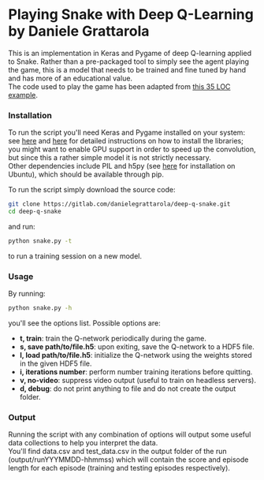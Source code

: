 # Playing Snake with Deep Q-Learning by Daniele Grattarola
This is an implementation in Keras and Pygame of deep Q-learning applied to Snake. 
Rather than a pre-packaged tool to simply see the agent playing the game, this is a model that needs to be trained and fine tuned by hand and has more of an educational value.   
The code used to play the game has been adapted from [this 35 LOC example](http://pygame.org/project-Snake+in+35+lines-818-.html).   

### Installation
To run the script you'll need Keras and Pygame installed on your system: see [here](http://keras.io/#installation) and [here](http://www.pygame.org/wiki/GettingStarted) for detailed instructions on how to install the libraries; you might want to enable GPU support in order to speed up the convolution, but since this a rather simple model it is not strictly necessary.    
Other dependencies include PIL and h5py (see [here](http://packages.ubuntu.com/trusty/python-h5py) for installation on Ubuntu), which should be available through pip.   

To run the script simply download the source code:
```sh
git clone https://gitlab.com/danielegrattarola/deep-q-snake.git
cd deep-q-snake
```
and run: 
```sh
python snake.py -t
```
to run a training session on a new model.    

### Usage
By running:
```sh
python snake.py -h
```
you'll see the options list. Possible options are:
- **t, train**: train the Q-network periodically during the game. 
- **s, save path/to/file.h5**: upon exiting, save the Q-network to a HDF5 file.
- **l, load path/to/file.h5**: initialize the Q-network using the weights stored in the given HDF5 file.
- **i, iterations number**: perform number training iterations before quitting.
- **v, no-video**: suppress video output (useful to train on headless servers).
- **d, debug**: do not print anything to file and do not create the output folder.  

### Output
Running the script with any combination of options will output some useful data collections to help you interpret the data.     
You'll find data.csv and test_data.csv in the output folder of the run (output/runYYYMMDD-hhmmss) which will contain the score and episode length for each episode (training and testing episodes respectively).
